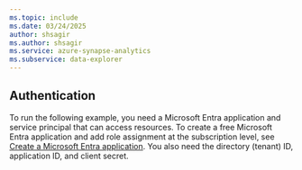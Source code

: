 ```yaml
---
ms.topic: include
ms.date: 03/24/2025
author: shsagir
ms.author: shsagir
ms.service: azure-synapse-analytics
ms.subservice: data-explorer
---
```

## Authentication

To run the following example, you need a Microsoft Entra application and service principal that can access resources. To create a free Microsoft Entra application and add role assignment at the subscription level, see [Create a Microsoft Entra application](../../../active-directory/develop/howto-create-service-principal-portal.md). You also need the directory (tenant) ID, application ID, and client secret.

